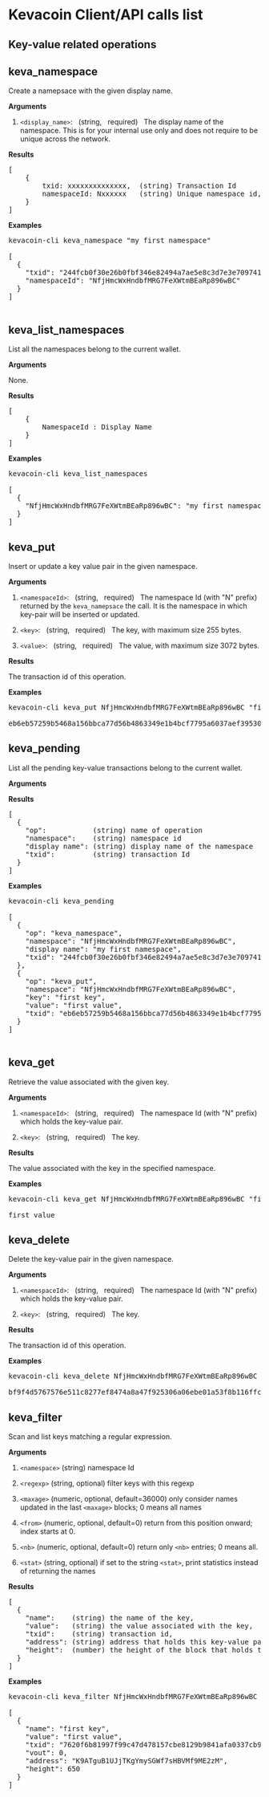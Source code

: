 # Kevacoin Client/API calls list

## Key-value related operations

## **keva_namespace**

Create a namepsace with the given display name.

**Arguments**

1. `<display_name>`: &nbsp; (string, &nbsp; required) &nbsp;  The display name of the namespace. This is for your internal use only and does not require to be unique across the network.

**Results**
<pre>
[
    {
        txid: xxxxxxxxxxxxxx,  (string) Transaction Id
        namespaceId: Nxxxxxx   (string) Unique namespace id, with "N" prefix.
    }
]
</pre>

**Examples**
<pre>
kevacoin-cli keva_namespace "my first namespace"

[
  {
    "txid": "244fcb0f30e26b0fbf346e82494a7ae5e8c3d7e3e70974105e9a19d1b92cb4f5",
    "namespaceId": "NfjHmcWxHndbfMRG7FeXWtmBEaRp896wBC"
  }
]

</pre>

## **keva_list_namespaces**

List all the namespaces belong to the current wallet.

**Arguments**

None.

**Results**
<pre>
[
    {
        NamespaceId : Display Name
    }
]
</pre>

**Examples**
<pre>
kevacoin-cli keva_list_namespaces

[
  {
    "NfjHmcWxHndbfMRG7FeXWtmBEaRp896wBC": "my first namespace"
  }
]
</pre>

## **keva_put**

Insert or update a key value pair in the given namespace.

**Arguments**

1. `<namespaceId>`: &nbsp; (string, &nbsp; required) &nbsp;  The namespace Id (with "N" prefix) returned by the `keva_namepsace` the call. It is the namespace in which key-pair will be inserted or updated.

2. `<key>`: &nbsp; (string, &nbsp; required) &nbsp;  The key, with maximum size 255 bytes.

3. `<value>`: &nbsp; (string, &nbsp; required) &nbsp;  The value, with maximum size 3072 bytes.

**Results**

The transaction id of this operation.

**Examples**
<pre>
kevacoin-cli keva_put NfjHmcWxHndbfMRG7FeXWtmBEaRp896wBC "first key" "first value"

eb6eb57259b5468a156bbca77d56b4863349e1b4bcf7795a6037aef39530b319
</pre>



## **keva_pending**

List all the pending key-value transactions belong to the current wallet.

**Arguments**

**Results**
<pre>
[
  {
    "op":           (string) name of operation
    "namespace":    (string) namespace id
    "display name": (string) display name of the namespace
    "txid":         (string) transaction Id
  }
]
</pre>

**Examples**
<pre>
kevacoin-cli keva_pending

[
  {
    "op": "keva_namespace",
    "namespace": "NfjHmcWxHndbfMRG7FeXWtmBEaRp896wBC",
    "display name": "my first namespace",
    "txid": "244fcb0f30e26b0fbf346e82494a7ae5e8c3d7e3e70974105e9a19d1b92cb4f5"
  },
  {
    "op": "keva_put",
    "namespace": "NfjHmcWxHndbfMRG7FeXWtmBEaRp896wBC",
    "key": "first key",
    "value": "first value",
    "txid": "eb6eb57259b5468a156bbca77d56b4863349e1b4bcf7795a6037aef39530b319"
  }
]

</pre>

## **keva_get**

Retrieve the value associated with the given key.

**Arguments**

1. `<namespaceId>`: &nbsp; (string, &nbsp; required) &nbsp;  The namespace Id (with "N" prefix) which holds the key-value pair.

2. `<key>`: &nbsp; (string, &nbsp; required) &nbsp;  The key.

**Results**

The value associated with the key in the specified namespace.

**Examples**
<pre>
kevacoin-cli keva_get NfjHmcWxHndbfMRG7FeXWtmBEaRp896wBC "first key"

first value
</pre>

## **keva_delete**

Delete the key-value pair in the given namespace.

**Arguments**

1. `<namespaceId>`: &nbsp; (string, &nbsp; required) &nbsp;  The namespace Id (with "N" prefix) which holds the key-value pair.

2. `<key>`: &nbsp; (string, &nbsp; required) &nbsp;  The key.

**Results**

The transaction id of this operation.

**Examples**
<pre>
kevacoin-cli keva_delete NfjHmcWxHndbfMRG7FeXWtmBEaRp896wBC "first key"

bf9f4d5767576e511c8277ef8474a8a47f925306a06ebe01a53f8b116ffcc836
</pre>

## **keva_filter**

Scan and list keys matching a regular expression.

**Arguments**

1. `<namespace>`   (string) namespace Id

2. `<regexp>`      (string, optional) filter keys with this regexp

3. `<maxage>`      (numeric, optional, default=36000) only consider names updated in the last `<maxage>` blocks; 0 means all names

4. `<from>`        (numeric, optional, default=0) return from this position onward; index starts at 0.

5. `<nb>`          (numeric, optional, default=0) return only `<nb>` entries; 0 means all.


6. `<stat>`        (string, optional) if set to the string `<stat>`, print statistics instead of returning the names

**Results**

<pre>
[
  {
    "name":    (string) the name of the key,
    "value":   (string) the value associated with the key,
    "txid":    (string) transaction id,
    "address": (string) address that holds this key-value pair,
    "height":  (number) the height of the block that holds this transaction.
  }
]
</pre>

**Examples**
<pre>
kevacoin-cli keva_filter NfjHmcWxHndbfMRG7FeXWtmBEaRp896wBC "first*"

[
  {
    "name": "first key",
    "value": "first value",
    "txid": "7620f6b81997f99c47d478157cbe8129b9841afa0337cb9a80a78d9d9d2bf27f",
    "vout": 0,
    "address": "K9ATguB1UJjTKgYmySGWf7sHBVMf9ME2zM",
    "height": 650
  }
]
</pre>

